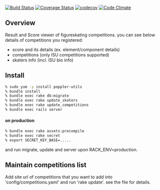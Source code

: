 [![Build Status](https://travis-ci.org/atarukodaka/fisk8_result_viewer.svg?branch=master)](https://travis-ci.org/atarukodaka/fisk8_result_viewer)
[![Coverage Status](https://coveralls.io/repos/github/atarukodaka/fisk8_result_viewer/badge.svg?branch=master)](https://coveralls.io/github/atarukodaka/fisk8_result_viewer?branch=master)
[![codecov](https://codecov.io/gh/atarukodaka/fisk8_result_viewer/branch/master/graph/badge.svg)](https://codecov.io/gh/atarukodaka/fisk8_result_viewer)
[![Code Climate](https://codeclimate.com/github/atarukodaka/fisk8_result_viewer/badges/gpa.svg)](https://codeclimate.com/github/atarukodaka/fisk8_result_viewer)


## Overview
Result and Score viewer of figureskating competitions. you can see below details of competitions you registered:

- score and its details (ex. element/component details)
- competitions (only ISU competitions supported)
- skaters info (incl. ISU bio info)


## Install

```sh
% sudo yum -y install poppler-utils
% bundle install
% bundle exec rake db:migrate
% bundle exec rake update_skaters
% bundle exec rake update_competitions
% bundle exec rails server
```

#### on production

```sh
% bundle exec rake assets:precompile
% bundle exec rake secret
% export SECRET_KEY_BASE=.....
```

and run migrate, update and server upon RACK_ENV=production.

## Maintain competitions list

Add site url of competitions that you want to add into 'config/competitions.yaml' and run 'rake update'. see the file for details.
